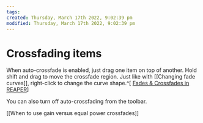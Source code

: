 ```yaml
---
tags: 
created: Thursday, March 17th 2022, 9:02:39 pm
modified: Thursday, March 17th 2022, 9:02:39 pm
---
```


# Crossfading items
When auto-crossfade is enabled, just drag one item on top of another. Hold shift and drag to move the crossfade region. Just like with [[Changing fade curves]], right-click to change the curve shape.^[ [Fades & Crossfades in REAPER](https://www.youtube.com/watch?v=HLFMV7ae3TE)]

You can also turn off auto-crossfading from the toolbar.

[[When to use gain versus equal power crossfades]]